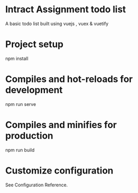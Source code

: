 # Intract Assignment todo list
 A basic todo list built using vuejs , vuex & vuetify
# Project setup
npm install
# Compiles and hot-reloads for development
npm run serve
# Compiles and minifies for production
npm run build
# Customize configuration
See Configuration Reference.
